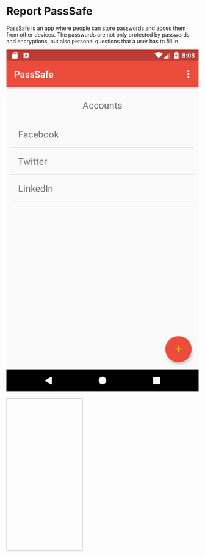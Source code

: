 # Report PassSafe
PassSafe is an app where people can store passwords and acces them from other devices. The passwords are not only protected by passwords and encryptions, but also personal questions that a user has to fill in.

![](https://github.com/JaccovanWijk/PassSafe/blob/master/doc/AccountsActivity.png)

<img data-canonical-src="https://github.com/JaccovanWijk/PassSafe/blob/master/doc/AccountsActivity.png" width="200" height="400" />

##
